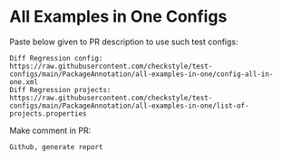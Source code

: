 # All Examples in One Configs
Paste below given to PR description to use such test configs:
```
Diff Regression config: https://raw.githubusercontent.com/checkstyle/test-configs/main/PackageAnnotation/all-examples-in-one/config-all-in-one.xml
Diff Regression projects: https://raw.githubusercontent.com/checkstyle/test-configs/main/PackageAnnotation/all-examples-in-one/list-of-projects.properties
```
Make comment in PR:
```
Github, generate report
```
